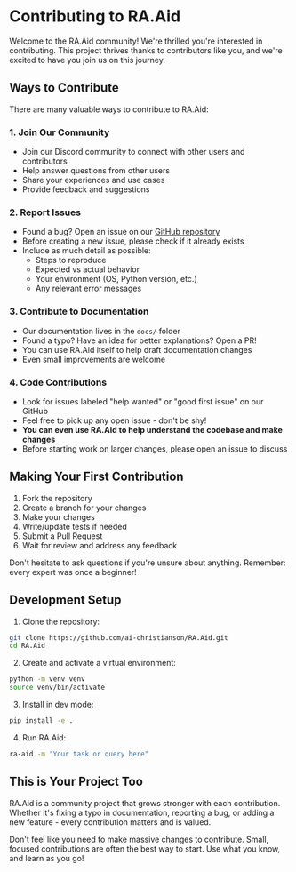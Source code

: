 # Contributing to RA.Aid

Welcome to the RA.Aid community! We're thrilled you're interested in contributing. This project thrives thanks to contributors like you, and we're excited to have you join us on this journey.

## Ways to Contribute

There are many valuable ways to contribute to RA.Aid:

### 1. Join Our Community
- Join our Discord community to connect with other users and contributors
- Help answer questions from other users
- Share your experiences and use cases
- Provide feedback and suggestions

### 2. Report Issues
- Found a bug? Open an issue on our [GitHub repository](https://github.com/ai-christianson/RA.Aid/issues)
- Before creating a new issue, please check if it already exists
- Include as much detail as possible:
  - Steps to reproduce
  - Expected vs actual behavior
  - Your environment (OS, Python version, etc.)
  - Any relevant error messages

### 3. Contribute to Documentation
- Our documentation lives in the `docs/` folder
- Found a typo? Have an idea for better explanations? Open a PR!
- You can use RA.Aid itself to help draft documentation changes
- Even small improvements are welcome

### 4. Code Contributions
- Look for issues labeled "help wanted" or "good first issue" on our GitHub
- Feel free to pick up any open issue - don't be shy!
- **You can even use RA.Aid to help understand the codebase and make changes**
- Before starting work on larger changes, please open an issue to discuss

## Making Your First Contribution

1. Fork the repository
2. Create a branch for your changes
3. Make your changes
4. Write/update tests if needed
5. Submit a Pull Request
6. Wait for review and address any feedback

Don't hesitate to ask questions if you're unsure about anything. Remember: every expert was once a beginner!

## Development Setup

1. Clone the repository:

```bash
git clone https://github.com/ai-christianson/RA.Aid.git
cd RA.Aid
```

2. Create and activate a virtual environment:

```bash
python -m venv venv
source venv/bin/activate
```

3. Install in dev mode:

```bash
pip install -e .
```

4. Run RA.Aid:

```bash
ra-aid -m "Your task or query here"
```

## This is Your Project Too

RA.Aid is a community project that grows stronger with each contribution. Whether it's fixing a typo in documentation, reporting a bug, or adding a new feature - every contribution matters and is valued.

Don't feel like you need to make massive changes to contribute. Small, focused contributions are often the best way to start. Use what you know, and learn as you go!
